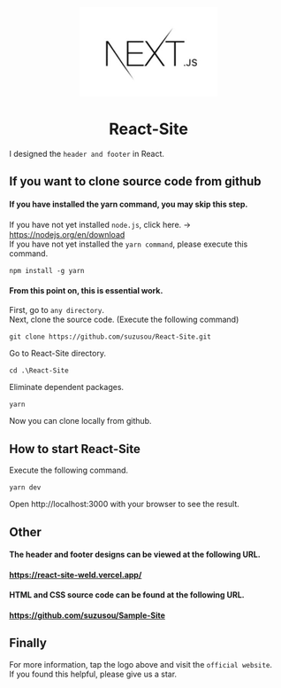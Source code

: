 <p align="center">
  <a href="https://nextjs.org/" rel="noopener" target="_blank"><img width="250" src="/public/nextjs.jpg" alt="nextjs logo"></a>
</p>

<h1 align="center">React-Site</h1>

I designed the `header and footer` in React.

## If you want to clone source code from github  
#### If you have installed the yarn command, you may skip this step.  
If you have not yet installed `node.js`, click here.  →　https://nodejs.org/en/download  
If you have not yet installed the `yarn command`, please execute this command.  
```
npm install -g yarn
```
#### From this point on, this is essential work.
First, go to `any directory`.  
Next, clone the source code. (Execute the following command)  
```
git clone https://github.com/suzusou/React-Site.git
```  
Go to React-Site directory.
```
cd .\React-Site
```  
Eliminate dependent packages.
```
yarn
```
Now you can clone locally from github.

## How to start React-Site  
Execute the following command.  
```
yarn dev
```
Open http://localhost:3000 with your browser to see the result.
## Other
#### The header and footer designs can be viewed at the following URL. 
#### https://react-site-weld.vercel.app/  

#### HTML and CSS source code can be found at the following URL.
#### https://github.com/suzusou/Sample-Site  

## Finally
For more information, tap the logo above and visit the `official website`.  
If you found this helpful, please give us a star.
